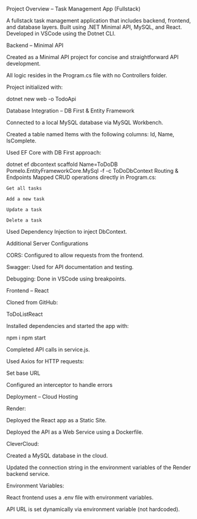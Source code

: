 Project Overview – Task Management App (Fullstack)

A fullstack task management application that includes backend, frontend, and database layers.
Built using .NET Minimal API, MySQL, and React. Developed in VSCode using the Dotnet CLI.

Backend – Minimal API

Created as a Minimal API project for concise and straightforward API development.

All logic resides in the Program.cs file with no Controllers folder.

Project initialized with:

dotnet new web -o TodoApi

Database Integration – DB First & Entity Framework

Connected to a local MySQL database via MySQL Workbench.

Created a table named Items with the following columns: Id, Name, IsComplete.

Used EF Core with DB First approach:

dotnet ef dbcontext scaffold Name=ToDoDB Pomelo.EntityFrameworkCore.MySql -f -c ToDoDbContext
Routing & Endpoints
Mapped CRUD operations directly in Program.cs:

    Get all tasks
    
    Add a new task
    
    Update a task
    
    Delete a task

Used Dependency Injection to inject DbContext.

Additional Server Configurations

CORS: Configured to allow requests from the frontend.

Swagger: Used for API documentation and testing.

Debugging: Done in VSCode using breakpoints.

Frontend – React

Cloned from GitHub:

ToDoListReact

Installed dependencies and started the app with:

npm i
npm start

Completed API calls in service.js.

Used Axios for HTTP requests:

Set base URL

Configured an interceptor to handle errors

Deployment – Cloud Hosting

Render:

Deployed the React app as a Static Site.

Deployed the API as a Web Service using a Dockerfile.

CleverCloud:

Created a MySQL database in the cloud.

Updated the connection string in the environment variables of the Render backend service.

Environment Variables:

React frontend uses a .env file with environment variables.

API URL is set dynamically via environment variable (not hardcoded).

